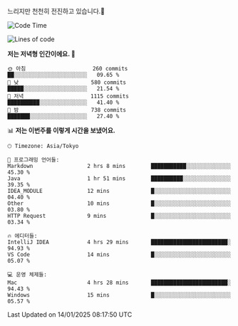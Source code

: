 느리지만 천천히 전진하고 있습니다.🐢

<!--START_SECTION:waka-->
![Code Time](http://img.shields.io/badge/Code%20Time-1%2C515%20hrs%2017%20mins-blue)

![Lines of code](https://img.shields.io/badge/%EC%A0%80%EB%8A%94%20%EC%97%AC%ED%83%9C%EA%B9%8C%EC%A7%80%20-916.3%20thousand%20%EC%A4%84%EC%9D%98%20%EC%BD%94%EB%93%9C%EB%A5%BC%20%EC%9E%91%EC%84%B1%ED%96%88%EC%96%B4%EC%9A%94.-blue)

**저는 저녁형 인간이에요. 🦉** 

```text
🌞 아침                     260 commits         ██░░░░░░░░░░░░░░░░░░░░░░░   09.65 % 
🌆 낮　                     580 commits         █████░░░░░░░░░░░░░░░░░░░░   21.54 % 
🌃 저녁                     1115 commits        ██████████░░░░░░░░░░░░░░░   41.40 % 
🌙 밤　                     738 commits         ███████░░░░░░░░░░░░░░░░░░   27.40 % 
```


📊 **저는 이번주를 이렇게 시간을 보냈어요.** 

```text
🕑︎ Timezone: Asia/Tokyo

💬 프로그래밍 언어들: 
Markdown                 2 hrs 8 mins        ███████████░░░░░░░░░░░░░░   45.30 % 
Java                     1 hr 51 mins        ██████████░░░░░░░░░░░░░░░   39.35 % 
IDEA_MODULE              12 mins             █░░░░░░░░░░░░░░░░░░░░░░░░   04.40 % 
Other                    10 mins             █░░░░░░░░░░░░░░░░░░░░░░░░   03.80 % 
HTTP Request             9 mins              █░░░░░░░░░░░░░░░░░░░░░░░░   03.34 % 

🔥 에디터들: 
IntelliJ IDEA            4 hrs 29 mins       ████████████████████████░   94.93 % 
VS Code                  14 mins             █░░░░░░░░░░░░░░░░░░░░░░░░   05.07 % 

💻 운영 체제들: 
Mac                      4 hrs 28 mins       ████████████████████████░   94.43 % 
Windows                  15 mins             █░░░░░░░░░░░░░░░░░░░░░░░░   05.57 % 
```


 Last Updated on 14/01/2025 08:17:50 UTC
<!--END_SECTION:waka-->
